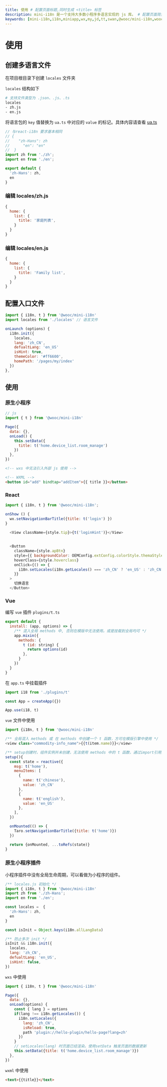 ```yaml
---
title: 使用 # 配置页面标题,同时生成 <title> 标签
description: mini-i18n 是一个支持大多数小程序多语言实现的 js 库。 # 配置页面简介，同时用于生成 <meta> 标签
keywords: [mini-i18n,i18n,miniapp,wx,my,jd,tt,swan,@wooc/mini-i18n,wooc] # 配置页面关键词，同时用于生成 <meta> 标签
---
```


# 使用

## 创建多语言文件

在项目根目录下创建 ```locales``` 文件夹

```locales``` 结构如下
```bash
# 支持文件类型为 .json、.js、.ts
locales
- zh.js
- en.js
```

将语言包的 ```key``` 值替换为 ```ua.ts``` 中对应的 ```value``` 的标记。具体内容请查看 <a href='https://github.com/zhangchao-wooc/mini-i18n/blob/main/until/ua.ts' target="_blank">ua.ts</a>

```js
// 与react-i18n 要求基本相同
// {
//	  "zh-Hans": zh
// 		"en": "en"
//  }
import zh from './zh';
import en from './en';

export default {
  'zh-Hans': zh,
  en
}
```
### 编辑 locales/zh.js
```js
{
  home: {
  	list: {
      title: '家庭列表',
    }
  }
}
```

### 编辑 locales/en.js
```js
{
  home: {
  	list: {
      title: 'Family list',
    }
  }
}
```

## 配置入口文件

```js
import { i18n, t } from '@wooc/mini-i18n'
import locales from './locales' // 语言文件

onLaunch (options) {
  i18n.init({
    locales,
    lang: 'zh_CN',
    defualtLang: 'en_US'
    isHint: true,
    themeColor: '#ff6600',
    homePath: '/pages/my/index'
  })
},
```

## 使用

### 原生小程序

```js
// js
import { t } from '@wooc/mini-i18n'

Page({
  data: {},
  onLoad() {
    this.setData({
      title: t('home.device_list.room_manage')
    })
  },
})
```

```html
<!-- wxs 中无法引入外部 js 使用 -->

<!-- WXML -->
<button id="add" bindtap="addItem">{{ title }}</button>
```

### React

```js
import { i18n, t } from '@wooc/mini-i18n';

onShow () {
  wx.setNavigationBarTitle({title: t('login') })
}

  <View className={style.tip}>{t('loginHint')}</View>
                             
                             
  <Button
    className={style.apBtn}
    style={{ backgroundColor: OEMConfig.extConfig.colorStyle.themaStyle, position:'fixed',right: 0, top: '30%' }}	        
    hoverClass={style.hoverclass}
    onClick={() => {
      i18n.setLocales(i18n.getLocales() === 'zh_CN' ? 'en_US' : 'zh_CN')
    }}
  >
    切换语言
  </Button> 
```

### Vue 

编写 ```vue``` 插件 ```plugins/t.ts```

```js
export default {
  install: (app, options) => {
    /** 混入全局 methods 中, 否则在模版中无法使用。或是挂载到全局均可 */
    app.mixin({ 
      methods: {
        t (id: string) {
          return options(id)
        },
      }
    })
  }
}
```

在 ```app.ts``` 中挂载插件

```js
import i18 from './plugins/t'

const App = createApp({})

App.use(i18, t)
```

```vue``` 文件中使用

```js
import {i18n, t } from '@wooc/mini-i18n'

/** 全局混入 methods 或 在 methods 中创建一个 t 函数，方可在模版引擎中使用 */
<view class="commodity-info_name">{{t(item.name)}}</view>

/** setup创建时，组件实例并未创建，无法使用 methods 中的 t 函数，通过import引用方式，在 setup 中使用 */
setup(){
  const state = reactive({
    msg: t('home'),
    menuItems: [
      {
        name: t('chinese'),
        value: 'zh_CN'
      },
      {
        name: t('english'),
        value: 'en_US'
      },
    ],
  })

  onMounted(() => {
    Taro.setNavigationBarTitle({title: t('home')})
  })

  return {onMounted, ...toRefs(state)}
}
```

### 原生小程序插件

小程序插件中没有全局生命周期，可以看做为小程序的组件。

```js
/** locales.js 初始化 */
import { i18n, t } from '@wooc/mini-i18n'
import zh from './zh-Hans';
import en from './en';

const locales =  {
  'zh-Hans': zh,
  en
}

const isInit = Object.keys(i18n.allLangData)

/** 防止多次 init */
isInit && i18n.init({
  locales,
  lang: 'zh_CN',
  defualtLang: 'en_US',
  isHint: false,
})
```

```wxs``` 中使用

```js
import { i18n, t } from '@wooc/mini-i18n'

Page({
  data: {},
  onLoad(options) {
    const { lang } = options
    if(lang !== i18n.getLocales()) {
      i18n.setLocales({
        lang: 'zh_CN', 
        isReload: true, 
        path 'plugin://hello-plugin/hello-page?lang=zh'
      })
    }
    // setLocales(lang) 时页面已经渲染。使用setData 触发页面的数据更新
    this.setData({title: t('home.device_list.room_manage')})
  },
})
```

```wxml``` 中使用

```html
<text>{{title}}</text>
```
